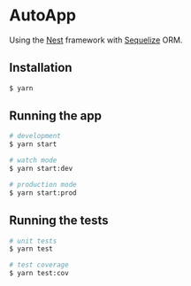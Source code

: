 # AutoApp

Using the [Nest](https://github.com/nestjs/nest) framework with [Sequelize](https://github.com/sequelize/sequelize) ORM.

## Installation

```bash
$ yarn
```

## Running the app

```bash
# development
$ yarn start

# watch mode
$ yarn start:dev

# production mode
$ yarn start:prod
```

## Running the tests

```bash
# unit tests
$ yarn test

# test coverage
$ yarn test:cov
```
